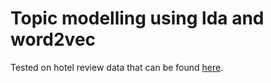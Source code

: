 # Topic modelling using lda and word2vec

Tested on hotel review data that can be found [here](https://github.com/kavgan/data-science-tutorials/blob/master/word2vec/reviews_data.txt.gz).